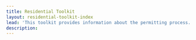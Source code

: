 ```yaml
---
title: Residential Toolkit
layout: residential-toolkit-index
lead: 'This toolkit provides information about the permitting process. Use this page to find out if your project requires a permit, what to do if there are trees on your property, and if your project qualifies for an express permit.'
description:
---
```



